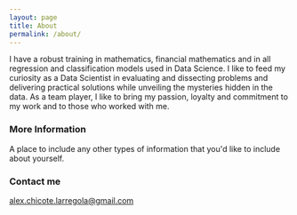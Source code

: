 ```yaml
---
layout: page
title: About
permalink: /about/
---
```


I have a robust training in mathematics, financial mathematics and in all regression and classification models used in Data Science. I like to feed my curiosity as a Data Scientist in evaluating and dissecting problems and delivering practical solutions while unveiling the mysteries hidden in the data. As a team player, I like to bring my passion, loyalty and commitment to my work and to those who worked with me. 

### More Information

A place to include any other types of information that you'd like to include about yourself.

### Contact me

[alex.chicote.larregola@gmail.com](mailto:email@domain.com)
